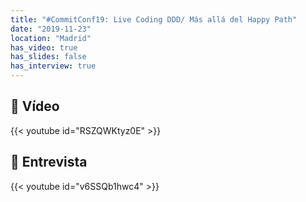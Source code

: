 ```yaml
---
title: "#CommitConf19: Live Coding DDD/ Más allá del Happy Path"
date: "2019-11-23"
location: "Madrid"
has_video: true
has_slides: false
has_interview: true
---
```


## 🎥 Vídeo
{{< youtube id="RSZQWKtyz0E" >}}

## 🎤 Entrevista
{{< youtube id="v6SSQb1hwc4" >}}
